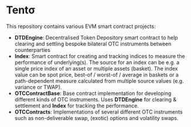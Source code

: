 # Tentσ

This repository contains various EVM smart contract projects:

- **DTDEngine**: Decentralised Token Depository smart contract to help clearing and settling bespoke bilateral OTC instruments between counterparties
- **Index**: Smart contract for creating and tracking indices to measure the performance of underlying(s). The source for an index can be e.g. a single price index of an asset or multiple assets (basket). The index value can be spot price, best-of / worst-of / average in baskets or a path-dependent measure calculated from multiple source values (e.g. variance or TWAP).
- **OTCContractBase**: Base contract implementation for developing different kinds of OTC instruments. Uses **DTDEngine** for clearing & settlement and **Index** for tracking the performance.
- **OTCContracts**: Implementations of several different OTC instruments such as non-deliverable swap, (exotic) options and volatility swaps.